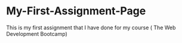# My-First-Assignment-Page
This is my first assignment that I have done for my course ( The Web Development Bootcamp)
